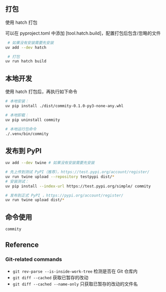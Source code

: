 ## 打包

使用 hatch 打包

可以在 pyproject.toml 中添加 [tool.hatch.build]，配置打包后包含/忽略的文件

```bash
 # 如果没有安装需要先安装
uv add --dev hatch

 # 打包
uv run hatch build
```

## 本地开发

使用 hatch 打包后，再执行如下命令

```Bash
# 本地安装：
uv pip install ./dist/commity-0.1.0-py3-none-any.whl

# 本地卸载：
uv pip uninstall commity

# 本地运行包命令
./.venv/bin/commity
```

## 发布到 PyPI

```bash
uv add --dev twine # 如果没有安装需要先安装

# 先上传到测试 PyPI（推荐），https://test.pypi.org/account/register/
uv run twine upload --repository testpypi dist/*
# 安装测试：
uv pip install --index-url https://test.pypi.org/simple/ commity

# 发布到正式 PyPI ，https://pypi.org/account/register/
uv run twine upload dist/*
```

## 命令使用

```Bash
commity
```

## Reference

### Git-related commands

- `git rev-parse --is-inside-work-tree` 检测是否在 Git 仓库内
- `git diff --cached` 获取已暂存的改动
- `git diff --cached --name-only` 只获取已暂存的改动的文件名


